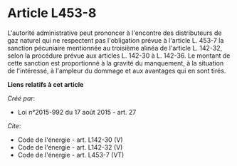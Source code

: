 # Article L453-8

L'autorité administrative peut prononcer à l'encontre des distributeurs de gaz naturel qui ne respectent pas l'obligation
prévue à l'article L. 453-7 la sanction pécuniaire mentionnée au troisième alinéa de l'article L. 142-32, selon la procédure
prévue aux articles L. 142-30 à L. 142-36. Le montant de cette sanction est proportionné à la gravité du manquement, à la
situation de l'intéressé, à l'ampleur du dommage et aux avantages qui en sont tirés.

**Liens relatifs à cet article**

_Créé par_:

  - Loi n°2015-992 du 17 août 2015 - art. 27

_Cite_:

  - Code de l'énergie - art. L142-30 (V)
  - Code de l'énergie - art. L142-32 (V)
  - Code de l'énergie - art. L453-7 (VT)
